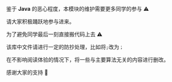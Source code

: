 鉴于 **Java** 的恶心程度，本模块的维护需要更多同学的参与 :warning:

请大家积极踊跃地参与进来。

为了避免同学最后一刻直接搬代码上去 :warning:

该库中文件请进行一定的防抄处理，比如将`;`改为`；`

在不影响阅读体验的情况下，将一些与主要算法无关的内容进行删改。

感谢大家的支持 :smiling_face_with_three_hearts: